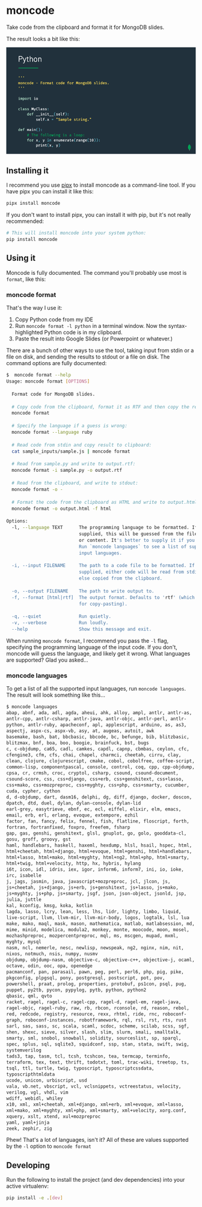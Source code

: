 # moncode

Take code from the clipboard and format it for MongoDB slides.

The result looks a bit like this:

![A Python slide with lovely syntax-highlighted code.](assets/python_slide.png)

## Installing it

I recommend you use [pipx](https://pipxproject.github.io/pipx/) to install moncode as a command-line tool. If you have pipx you can install it like this:

```bash
pipx install moncode
```

If you don't want to install pipx, you can install it with pip, but it's not really recommended:

```bash
# This will install moncode into your system python:
pip install moncode
```

## Using it

Moncode is fully documented. The command you'll probably use most is `format`, like this:

### moncode format

That's the way I use it:

1. Copy Python code from my IDE
2. Run `moncode format -l python` in a terminal window. Now the syntax-highlighted Python code is in my clipboard.
3. Paste the result into Google Slides (or Powerpoint or whatever.)

There are a bunch of other ways to use the tool, taking input from stdin or a file on disk, and sending the results to stdout or a file on disk. The command options are fully documented:

```bash
$  moncode format --help
Usage: moncode format [OPTIONS]

  Format code for MongoDB slides.

  # Copy code from the clipboard, format it as RTF and then copy the result to the clipboard.
  moncode format

  # Specify the language if a guess is wrong:
  moncode format --language ruby

  # Read code from stdin and copy result to clipboard:
  cat sample_inputs/sample.js | moncode format

  # Read from sample.py and write to output.rtf:
  moncode format -i sample.py -o output.rtf

  # Read from the clipboard, and write to stdout:
  moncode format -o -

  # Format the code from the clipboard as HTML and write to output.html
  moncode format -o output.html -f html

Options:
  -l, --language TEXT      The programming language to be formatted. If not
                           supplied, this will be guessed from the file name
                           or content. It's better to supply it if you can.
                           Run `moncode languages` to see a list of supported
                           input languages.

  -i, --input FILENAME     The path to a code file to be formatted. If not
                           supplied, either code will be read from stdin, or
                           else copied from the clipboard.

  -o, --output FILENAME    The path to write output to.
  -f, --format [html|rtf]  The output format. Defaults to 'rtf' (which is good
                           for copy-pasting).

  -q, --quiet              Run quietly.
  -v, --verbose            Run loudly.
  --help                   Show this message and exit.
```

When running `moncode format`, I recommend you pass the `-l` flag, specifying the programming language of the input code. If you don't, moncode will guess the language, and likely get it wrong. What languages are supported? Glad you asked...

### moncode languages

To get a list of all the supported input languages, run `moncode languages`.
The result will look something like this...

```text
$ moncode languages
abap, abnf, ada, adl, agda, aheui, ahk, alloy, ampl, antlr, antlr-as, antlr-cpp, antlr-csharp, antlr-java, antlr-objc, antlr-perl, antlr-python, antlr-ruby, apacheconf, apl, applescript, arduino, as, as3, aspectj, aspx-cs, aspx-vb, asy, at, augeas, autoit, awk
basemake, bash, bat, bbcbasic, bbcode, bc, befunge, bib, blitzbasic, blitzmax, bnf, boa, boo, boogie, brainfuck, bst, bugs
c, c-objdump, ca65, cadl, camkes, capdl, capnp, cbmbas, ceylon, cfc, cfengine3, cfm, cfs, chai, chapel, charmci, cheetah, cirru, clay, clean, clojure, clojurescript, cmake, cobol, cobolfree, coffee-script, common-lisp, componentpascal, console, control, coq, cpp, cpp-objdump, cpsa, cr, crmsh, croc, cryptol, csharp, csound, csound-document, csound-score, css, css+django, css+erb, css+genshitext, css+lasso, css+mako, css+mozpreproc, css+myghty, css+php, css+smarty, cucumber, cuda, cypher, cython
d, d-objdump, dart, dasm16, delphi, dg, diff, django, docker, doscon, dpatch, dtd, duel, dylan, dylan-console, dylan-lid
earl-grey, easytrieve, ebnf, ec, ecl, eiffel, elixir, elm, emacs, email, erb, erl, erlang, evoque, extempore, ezhil
factor, fan, fancy, felix, fennel, fish, flatline, floscript, forth, fortran, fortranfixed, foxpro, freefem, fsharp
gap, gas, genshi, genshitext, glsl, gnuplot, go, golo, gooddata-cl, gosu, groff, groovy, gst
haml, handlebars, haskell, haxeml, hexdump, hlsl, hsail, hspec, html, html+cheetah, html+django, html+evoque, html+genshi, html+handlebars, html+lasso, html+mako, html+myghty, html+ng2, html+php, html+smarty, html+twig, html+velocity, http, hx, hybris, hylang
i6t, icon, idl, idris, iex, igor, inform6, inform7, ini, io, ioke, irc, isabelle
j, jags, jasmin, java, javascript+mozpreproc, jcl, jlcon, js, js+cheetah, js+django, js+erb, js+genshitext, js+lasso, js+mako, js+myghty, js+php, js+smarty, jsgf, json, json-object, jsonld, jsp, julia, juttle
kal, kconfig, kmsg, koka, kotlin
lagda, lasso, lcry, lean, less, lhs, lidr, lighty, limbo, liquid, live-script, llvm, llvm-mir, llvm-mir-body, logos, logtalk, lsl, lua
make, mako, maql, mask, mason, mathematica, matlab, matlabsession, md, mime, minid, modelica, modula2, monkey, monte, moocode, moon, mosel, mozhashpreproc, mozpercentpreproc, mql, ms, mscgen, mupad, mxml, myghty, mysql
nasm, ncl, nemerle, nesc, newlisp, newspeak, ng2, nginx, nim, nit, nixos, notmuch, nsis, numpy, nusmv
objdump, objdump-nasm, objective-c, objective-c++, objective-j, ocaml, octave, odin, ooc, opa, openedge
pacmanconf, pan, parasail, pawn, peg, perl, perl6, php, pig, pike, pkgconfig, plpgsql, pony, postgresql, postscript, pot, pov, powershell, praat, prolog, properties, protobuf, ps1con, psql, pug, puppet, py2tb, pycon, pypylog, pytb, python, python2
qbasic, qml, qvto
racket, ragel, ragel-c, ragel-cpp, ragel-d, ragel-em, ragel-java, ragel-objc, ragel-ruby, raw, rb, rbcon, rconsole, rd, reason, rebol, red, redcode, registry, resource, rexx, rhtml, ride, rnc, roboconf-graph, roboconf-instances, robotframework, rql, rsl, rst, rts, rust
sarl, sas, sass, sc, scala, scaml, scdoc, scheme, scilab, scss, sgf, shen, shexc, sieve, silver, slash, slim, slurm, smali, smalltalk, smarty, sml, snobol, snowball, solidity, sourceslist, sp, sparql, spec, splus, sql, sqlite3, squidconf, ssp, stan, stata, swift, swig, systemverilog
tads3, tap, tasm, tcl, tcsh, tcshcon, tea, termcap, terminfo, terraform, tex, text, thrift, todotxt, toml, trac-wiki, treetop, ts, tsql, ttl, turtle, twig, typoscript, typoscriptcssdata, typoscripthtmldata
ucode, unicon, urbiscript, usd
vala, vb.net, vbscript, vcl, vclsnippets, vctreestatus, velocity, verilog, vgl, vhdl, vim
wdiff, webidl, whiley
x10, xml, xml+cheetah, xml+django, xml+erb, xml+evoque, xml+lasso, xml+mako, xml+myghty, xml+php, xml+smarty, xml+velocity, xorg.conf, xquery, xslt, xtend, xul+mozpreproc
yaml, yaml+jinja
zeek, zephir, zig
```

Phew! That's a lot of languages, isn't it? All of these are values supported by the `-l` option to `moncode format`

## Developing

Run the following to install the project (and dev dependencies) into your active virtualenv:

```bash
pip install -e .[dev]
```

